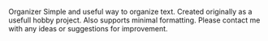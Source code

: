 Organizer
Simple and useful way to organize text. 
Created originally as a usefull hobby project.
Also supports minimal formatting.
Please contact me with any ideas or suggestions for improvement.
